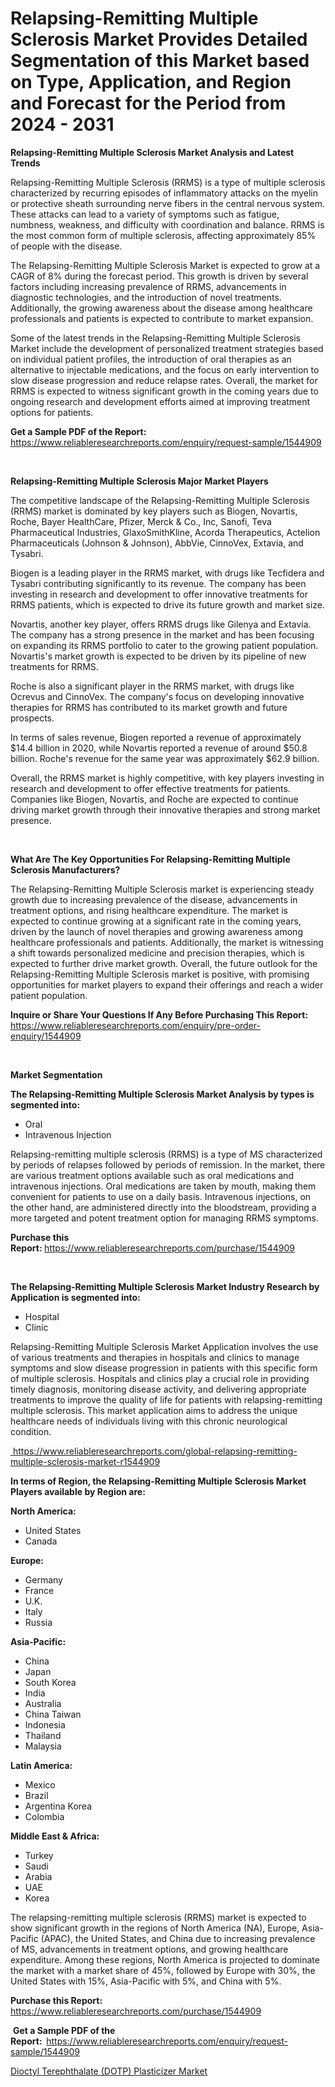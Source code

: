 <p><h1>Relapsing-Remitting Multiple Sclerosis Market Provides Detailed Segmentation of this Market based on Type, Application, and Region and Forecast for the Period from 2024 - 2031</h1></p><p><strong>Relapsing-Remitting Multiple Sclerosis Market Analysis and Latest Trends</strong></p>
<p><p>Relapsing-Remitting Multiple Sclerosis (RRMS) is a type of multiple sclerosis characterized by recurring episodes of inflammatory attacks on the myelin or protective sheath surrounding nerve fibers in the central nervous system. These attacks can lead to a variety of symptoms such as fatigue, numbness, weakness, and difficulty with coordination and balance. RRMS is the most common form of multiple sclerosis, affecting approximately 85% of people with the disease.</p><p>The Relapsing-Remitting Multiple Sclerosis Market is expected to grow at a CAGR of 8% during the forecast period. This growth is driven by several factors including increasing prevalence of RRMS, advancements in diagnostic technologies, and the introduction of novel treatments. Additionally, the growing awareness about the disease among healthcare professionals and patients is expected to contribute to market expansion.</p><p>Some of the latest trends in the Relapsing-Remitting Multiple Sclerosis Market include the development of personalized treatment strategies based on individual patient profiles, the introduction of oral therapies as an alternative to injectable medications, and the focus on early intervention to slow disease progression and reduce relapse rates. Overall, the market for RRMS is expected to witness significant growth in the coming years due to ongoing research and development efforts aimed at improving treatment options for patients.</p></p>
<p><strong>Get a Sample PDF of the Report:&nbsp;</strong> <a href="https://www.reliableresearchreports.com/enquiry/request-sample/1544909">https://www.reliableresearchreports.com/enquiry/request-sample/1544909</a></p>
<p>&nbsp;</p>
<p><strong>Relapsing-Remitting Multiple Sclerosis Major Market Players</strong></p>
<p><p>The competitive landscape of the Relapsing-Remitting Multiple Sclerosis (RRMS) market is dominated by key players such as Biogen, Novartis, Roche, Bayer HealthCare, Pfizer, Merck & Co., Inc, Sanofi, Teva Pharmaceutical Industries, GlaxoSmithKline, Acorda Therapeutics, Actelion Pharmaceuticals (Johnson & Johnson), AbbVie, CinnoVex, Extavia, and Tysabri.</p><p>Biogen is a leading player in the RRMS market, with drugs like Tecfidera and Tysabri contributing significantly to its revenue. The company has been investing in research and development to offer innovative treatments for RRMS patients, which is expected to drive its future growth and market size.</p><p>Novartis, another key player, offers RRMS drugs like Gilenya and Extavia. The company has a strong presence in the market and has been focusing on expanding its RRMS portfolio to cater to the growing patient population. Novartis's market growth is expected to be driven by its pipeline of new treatments for RRMS.</p><p>Roche is also a significant player in the RRMS market, with drugs like Ocrevus and CinnoVex. The company's focus on developing innovative therapies for RRMS has contributed to its market growth and future prospects.</p><p>In terms of sales revenue, Biogen reported a revenue of approximately $14.4 billion in 2020, while Novartis reported a revenue of around $50.8 billion. Roche's revenue for the same year was approximately $62.9 billion.</p><p>Overall, the RRMS market is highly competitive, with key players investing in research and development to offer effective treatments for patients. Companies like Biogen, Novartis, and Roche are expected to continue driving market growth through their innovative therapies and strong market presence.</p></p>
<p>&nbsp;</p>
<p><strong>What Are The Key Opportunities For Relapsing-Remitting Multiple Sclerosis Manufacturers?</strong></p>
<p><p>The Relapsing-Remitting Multiple Sclerosis market is experiencing steady growth due to increasing prevalence of the disease, advancements in treatment options, and rising healthcare expenditure. The market is expected to continue growing at a significant rate in the coming years, driven by the launch of novel therapies and growing awareness among healthcare professionals and patients. Additionally, the market is witnessing a shift towards personalized medicine and precision therapies, which is expected to further drive market growth. Overall, the future outlook for the Relapsing-Remitting Multiple Sclerosis market is positive, with promising opportunities for market players to expand their offerings and reach a wider patient population.</p></p>
<p><strong>Inquire or Share Your Questions If Any Before Purchasing This Report:</strong> <a href="https://www.reliableresearchreports.com/enquiry/pre-order-enquiry/1544909">https://www.reliableresearchreports.com/enquiry/pre-order-enquiry/1544909</a></p>
<p>&nbsp;</p>
<p><strong>Market Segmentation</strong></p>
<p><strong>The Relapsing-Remitting Multiple Sclerosis Market Analysis by types is segmented into:</strong></p>
<p><ul><li>Oral</li><li>Intravenous Injection</li></ul></p>
<p><p>Relapsing-remitting multiple sclerosis (RRMS) is a type of MS characterized by periods of relapses followed by periods of remission. In the market, there are various treatment options available such as oral medications and intravenous injections. Oral medications are taken by mouth, making them convenient for patients to use on a daily basis. Intravenous injections, on the other hand, are administered directly into the bloodstream, providing a more targeted and potent treatment option for managing RRMS symptoms.</p></p>
<p><strong>Purchase this Report:&nbsp;</strong><a href="https://www.reliableresearchreports.com/purchase/1544909">https://www.reliableresearchreports.com/purchase/1544909</a></p>
<p>&nbsp;</p>
<p><strong>The Relapsing-Remitting Multiple Sclerosis Market Industry Research by Application is segmented into:</strong></p>
<p><ul><li>Hospital</li><li>Clinic</li></ul></p>
<p><p>Relapsing-Remitting Multiple Sclerosis Market Application involves the use of various treatments and therapies in hospitals and clinics to manage symptoms and slow disease progression in patients with this specific form of multiple sclerosis. Hospitals and clinics play a crucial role in providing timely diagnosis, monitoring disease activity, and delivering appropriate treatments to improve the quality of life for patients with relapsing-remitting multiple sclerosis. This market application aims to address the unique healthcare needs of individuals living with this chronic neurological condition.</p></p>
<p><a href="https://www.reliableresearchreports.com/global-relapsing-remitting-multiple-sclerosis-market-r1544909">&nbsp;https://www.reliableresearchreports.com/global-relapsing-remitting-multiple-sclerosis-market-r1544909</a></p>
<p><strong>In terms of Region, the Relapsing-Remitting Multiple Sclerosis Market Players available by Region are:</strong></p>
<p>
    <p> <strong> North America: </strong>
        <ul>
            <li>United States</li>
            <li>Canada</li>
        </ul>
        </p> 
    <p> <strong> Europe: </strong>
        <ul>
            <li>Germany</li>
            <li>France</li>
            <li>U.K.</li>
            <li>Italy</li>
            <li>Russia</li>
        </ul>
        </p> 
    <p> <strong> Asia-Pacific: </strong>
        <ul>
            <li>China</li>
            <li>Japan</li>
            <li>South Korea</li>
            <li>India</li>
            <li>Australia</li>
            <li>China Taiwan</li>
            <li>Indonesia</li>
            <li>Thailand</li>
            <li>Malaysia</li>
        </ul>
        </p> 
    <p> <strong> Latin America: </strong>
        <ul>
            <li>Mexico</li>
            <li>Brazil</li>
            <li>Argentina Korea</li>
            <li>Colombia</li>
        </ul>
        </p> 
    <p> <strong> Middle East & Africa: </strong>
        <ul>
            <li>Turkey</li>
            <li>Saudi</li>
            <li>Arabia</li>
            <li>UAE</li>
            <li>Korea</li>
        </ul>
    </p>
    </p>
<p><p>The relapsing-remitting multiple sclerosis (RRMS) market is expected to show significant growth in the regions of North America (NA), Europe, Asia-Pacific (APAC), the United States, and China due to increasing prevalence of MS, advancements in treatment options, and growing healthcare expenditure. Among these regions, North America is projected to dominate the market with a market share of 45%, followed by Europe with 30%, the United States with 15%, Asia-Pacific with 5%, and China with 5%.</p></p>
<p><strong>Purchase this Report: </strong><a href="https://www.reliableresearchreports.com/purchase/1544909">https://www.reliableresearchreports.com/purchase/1544909</a></p>
<p>&nbsp;<strong>Get a Sample PDF of the Report:&nbsp;&nbsp;</strong><a href="https://www.reliableresearchreports.com/enquiry/request-sample/1544909">https://www.reliableresearchreports.com/enquiry/request-sample/1544909</a></p>
<p><strong></strong></p>
<p><p><a href="https://issuu.com/reportprime-2/docs/dioctyl-terephthalate-dotp-plasticizer-market-size">Dioctyl Terephthalate (DOTP) Plasticizer Market</a></p></p>